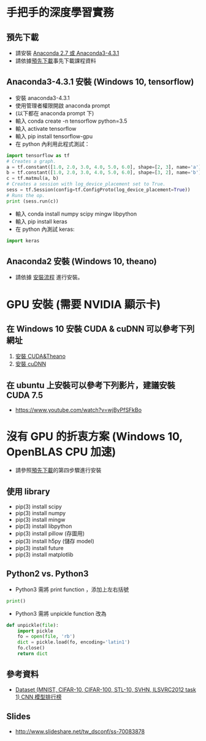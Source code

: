 # 手把手的深度學習實務
## 預先下載
* 請安裝 [Anaconda 2.7 或 Anaconda3-4.3.1](https://www.continuum.io/downloads)
* 請依據[預先下載](https://github.com/chihfanhsu/dnn_hand_by_hand/blob/master/cnn_preDL.pdf)事先下載課程資料

## Anaconda3-4.3.1 安裝 (Windows 10, tensorflow)
* 安裝 anaconda3-4.3.1
* 使用管理者權限開啟 anaconda prompt
* (以下都在 anaconda prompt 下)
* 輸入 conda create -n tensorflow python=3.5
* 輸入 activate tensorflow
* 輸入 pip install tensorflow-gpu
* 在 python 內利用此程式測試：
```python
import tensorflow as tf
# Creates a graph.
a = tf.constant([1.0, 2.0, 3.0, 4.0, 5.0, 6.0], shape=[2, 3], name='a')
b = tf.constant([1.0, 2.0, 3.0, 4.0, 5.0, 6.0], shape=[3, 2], name='b')
c = tf.matmul(a, b)
# Creates a session with log_device_placement set to True.
sess = tf.Session(config=tf.ConfigProto(log_device_placement=True))
# Runs the op.
print (sess.run(c))
```
* 輸入 conda install numpy scipy mingw libpython 
* 輸入 pip install keras
* 在 python 內測試 keras:
```python
import keras
``` 
## Anaconda2 安裝 (Windows 10, theano)
* 請依據 [安裝流程](https://github.com/chihfanhsu/dnn_hand_by_hand/blob/master/cnn_preDL.pdf) 進行安裝。

# GPU 安裝 (需要 NVIDIA 顯示卡)
## 在 Windows 10 安裝 CUDA & cuDNN 可以參考下列網址
1. [安裝 CUDA&Theano](http://ankivil.com/installing-keras-theano-and-dependencies-on-windows-10/)
2. [安裝 cuDNN](http://ankivil.com/making-theano-faster-with-cudnn-and-cnmem-on-windows-10/)

## 在 ubuntu 上安裝可以參考下列影片，建議安裝 CUDA 7.5
* https://www.youtube.com/watch?v=wjByPfSFkBo

# 沒有 GPU 的折衷方案 (Windows 10, OpenBLAS CPU 加速)
* 請參照[預先下載](https://github.com/chihfanhsu/hand-on-dl/blob/master/cnn_preDL.pdf)的第四步驟進行安裝

## 使用 library
* pip(3) install scipy
* pip(3) install numpy
* pip(3) install mingw
* pip(3) install libpython
* pip(3) install pillow (存圖用)
* pip(3) install h5py (儲存 model)
* pip(3) install future
* pip(3) install matplotlib
## Python2 vs. Python3
* Python3 需將 print function ，添加上左右括號
```python
print()
```
* Python3 需將 unpickle function 改為
```python
def unpickle(file):
    import pickle
    fo = open(file, 'rb')
    dict = pickle.load(fo, encoding='latin1')
    fo.close()
    return dict
```

## 參考資料
* [Dataset (MNIST, CIFAR-10, CIFAR-100, STL-10, SVHN, ILSVRC2012 task 1) CNN 模型排行榜](http://rodrigob.github.io/are_we_there_yet/build/classification_datasets_results.html)

## Slides
* http://www.slideshare.net/tw_dsconf/ss-70083878
